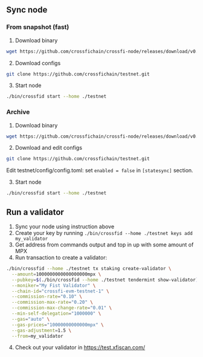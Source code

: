 ## Sync node

### From snapshot (fast)

1. Download binary
```bash
wget https://github.com/crossfichain/crossfi-node/releases/download/v0.3.0-prebuild3/crossfi-node_0.3.0-prebuild3_linux_amd64.tar.gz && tar -xf crossfi-node_0.3.0-prebuild3_linux_amd64.tar.gz
```

2. Download configs
```bash
git clone https://github.com/crossfichain/testnet.git
```

3. Start node
```bash
./bin/crossfid start --home ./testnet
```

### Archive

1. Download binary
```bash
wget https://github.com/crossfichain/crossfi-node/releases/download/v0.2.0-prebuild6/crossfi-node_0.2.0-prebuild6_linux_amd64.tar.gz && tar -xf crossfi-node_0.2.0-prebuild6_linux_amd64.tar.gz
```

2. Download and edit configs
```bash
git clone https://github.com/crossfichain/testnet.git
```

Edit testnet/config/config.toml: set `enabled = false` in `[statesync]` section.

3. Start node
```bash
./bin/crossfid start --home ./testnet
```

## Run a validator

1. Sync your node using instruction above
2. Create your key by running `./bin/crossfid --home ./testnet keys add my_validator`
3. Get address from commands output and top in up with some amount of MPX
3. Run transaction to create a validator:
```bash
./bin/crossfid --home ./testnet tx staking create-validator \
  --amount=1000000000000000000mpx \
  --pubkey=$(./bin/crossfid --home ./testnet tendermint show-validator) \
  --moniker="My Fist Validator" \
  --chain-id="crossfi-evm-testnet-1" \
  --commission-rate="0.10" \
  --commission-max-rate="0.20" \
  --commission-max-change-rate="0.01" \
  --min-self-delegation="1000000" \
  --gas="auto" \
  --gas-prices="10000000000000mpx" \
  --gas-adjustment=1.5 \
  --from=my_validator
```
4. Check out your validator in https://test.xfiscan.com/
